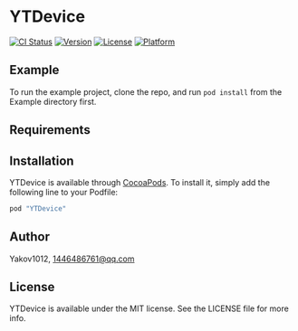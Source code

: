 # YTDevice

[![CI Status](http://img.shields.io/travis/Yakov1012/YTDevice.svg?style=flat)](https://travis-ci.org/Yakov1012/YTDevice)
[![Version](https://img.shields.io/cocoapods/v/YTDevice.svg?style=flat)](http://cocoapods.org/pods/YTDevice)
[![License](https://img.shields.io/cocoapods/l/YTDevice.svg?style=flat)](http://cocoapods.org/pods/YTDevice)
[![Platform](https://img.shields.io/cocoapods/p/YTDevice.svg?style=flat)](http://cocoapods.org/pods/YTDevice)

## Example

To run the example project, clone the repo, and run `pod install` from the Example directory first.

## Requirements

## Installation

YTDevice is available through [CocoaPods](http://cocoapods.org). To install
it, simply add the following line to your Podfile:

```ruby
pod "YTDevice"
```

## Author

Yakov1012, 1446486761@qq.com

## License

YTDevice is available under the MIT license. See the LICENSE file for more info.
